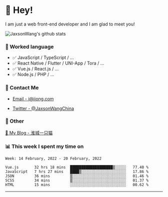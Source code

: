 # 👋 Hey!

I am just a web front-end developer and I am glad to meet you!

![JaxsonWang's github stats](https://github-readme-stats.vercel.app/api?username=JaxsonWang&&show_icons=true&&title_color=1abc9c&&icon_color=1abc9c)


### 📝 Worked language

- ✅ JavaScript / TypeScript / ...
- ✅ React Native / Flutter / UNI-App / Tora / ...
- ✅ Vue.js / React.js / ...
- ✅ Node.js / PHP / ...

### 📮 Contact Me

- [Email - i@iiong.com](mailto:i@iiong.com)

- [Twitter - @JaxsonWangChina](https://twitter.com/JaxsonWangChina)

### 🤪 Other

[📌 My Blog - 淮城一只猫](https://iiong.com)

### 📊 This week I spent my time on

<!--START_SECTION:waka-->
```text
Week: 14 February, 2022 - 20 February, 2022

Vue.js       32 hrs 18 mins  ███████████████████▒░░░░░   77.40 % 
JavaScript   7 hrs 27 mins   ████▒░░░░░░░░░░░░░░░░░░░░   17.86 % 
JSON         36 mins         ▒░░░░░░░░░░░░░░░░░░░░░░░░   01.46 % 
SCSS         34 mins         ▒░░░░░░░░░░░░░░░░░░░░░░░░   01.37 % 
HTML         15 mins         ░░░░░░░░░░░░░░░░░░░░░░░░░   00.62 % 
```
<!--END_SECTION:waka-->

---
